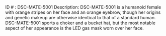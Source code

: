 ID # : DSC-MATE-5001
Description: DSC-MATE-5001 is a humanoid female with orange stripes on her face and an orange eyebrow, though her origins and genetic makeup are otherwise identical to that of a standard human. DSC-MATE-5001 sports a choker and a bucket hat, but the most notable aspect of her appearance is the LED gas mask worn over her face.